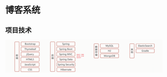 博客系统
==========================================================================================================================================
## 项目技术
![image](http://github.com/huangyuanzhi1997/blogs/raw/master/images/blog00.png)
